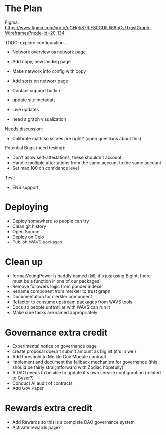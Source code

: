 # The Plan

Figma: https://www.figma.com/proto/uGHgh87RIFS0GUlLR68hCs/TrustGraph-Wireframes?node-id=20-134

TODO: explore configuration...

- Network overview on network page
- Add copy, new landing page
- Make network info config with copy


- Add sorts on network page
- Contact support button
- update site metadata
- Live updates
- need a graph visualization

Needs discussion:
- Calibrate math so scores are right? (open questions about this)

Potential Bugs (need testing):
- Don't allow self-attestations, these shouldn't account
- Handle multiple attestations from the same account to the same account
- Set max 100 on confidence level

Test:
- ENS support

# Deploying
- Deploy somewhere so people can try
- Clean git history
- Open Source
- Deploy on Celo
- Publish WAVS packages


# Clean up
- formatVotingPower is baddly named (kill, it's just using BigInt, there must be a function in one of our packages)
- Remove followers logic from ponder indexer
- Rename component from merkler to trust graph
- Documentation for merkler component
- Refactor to consume upstream packages from WAVS tools
- Docs so people unfamiliar with WAVS can run it
- Make sure tasks are named appropriately

# Governance extra credit
- Experimental notice on governance page
- create proposal doesn't submit amount as big int (it's in wei)
- Add threshold to Merkle Gov Module contract
- Implement and document the fallback mechanism for governance (this should be fairly straightforward with Zodiac hopefully)
- A DAO needs to be able to update it's own service configuration (related to Gyser?)
- Conduct AI audit of contracts
- Add Gov Paper

# Rewards extra credit
- Add Rewards so this is a complete DAO governance system
- Activate rewards page?
